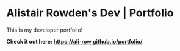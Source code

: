 # Alistair Rowden's Dev | Portfolio
This is my developer portfolio!
          
**Check it out here: https://ali-row.github.io/portfolio/**
  
  
     
     
    
  
 
     
   
